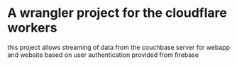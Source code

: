# A wrangler project for the cloudflare workers

this project allows streaming of data from the couchbase server for webapp and website based on user authentication provided from firebase
